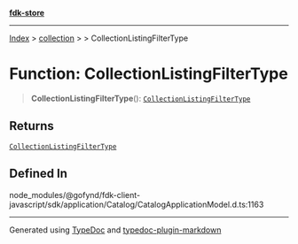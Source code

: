 [**fdk-store**](../../../README.md)
***

[Index](../../../API.md) > [collection](../../README.md) > [<internal>](../README.md) > CollectionListingFilterType

# Function: CollectionListingFilterType

> **CollectionListingFilterType**(): [`CollectionListingFilterType`](../type-aliases/type-alias.CollectionListingFilterType.md)

## Returns

[`CollectionListingFilterType`](../type-aliases/type-alias.CollectionListingFilterType.md)

## Defined In

node\_modules/@gofynd/fdk-client-javascript/sdk/application/Catalog/CatalogApplicationModel.d.ts:1163

***
Generated using [TypeDoc](https://typedoc.org/) and [typedoc-plugin-markdown](https://www.npmjs.com/package/typedoc-plugin-markdown)
